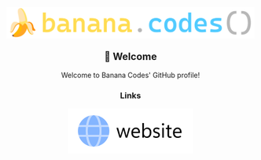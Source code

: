 <div align=center>
    <img src=../images/banner-transparent.svg>
    <h3 align=center><big>👋 Welcome</big></h3>
    <p align=center>Welcome to Banana Codes' GitHub profile!</p>
    <h3 align=center>Links</h3>
    <a title="Visit the website" href=//banana.codes><img src=../images/icon-web.svg></a>
</div>